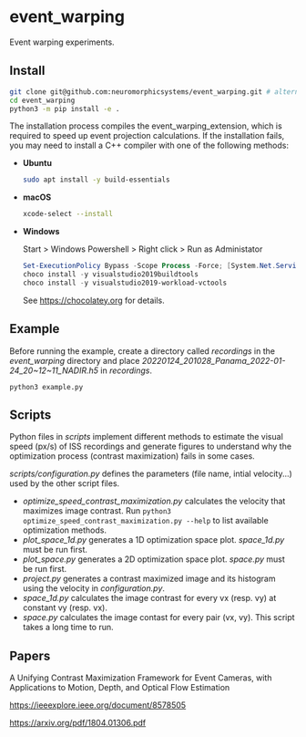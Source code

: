 # event_warping

Event warping experiments.

## Install

```sh
git clone git@github.com:neuromorphicsystems/event_warping.git # alternatively, download as zip
cd event_warping
python3 -m pip install -e .
```

The installation process compiles the event_warping_extension, which is required to speed up event projection calculations. If the installation fails, you may need to install a C++ compiler with one of the following methods:

-   **Ubuntu**

    ```sh
    sudo apt install -y build-essentials
    ```

-   **macOS**

    ```sh
    xcode-select --install
    ```

-   **Windows**

    Start > Windows Powershell > Right click > Run as Administator

    ```powershell
    Set-ExecutionPolicy Bypass -Scope Process -Force; [System.Net.ServicePointManager]::SecurityProtocol = [System.Net.ServicePointManager]::SecurityProtocol -bor 3072; iex ((New-Object System.Net.WebClient).DownloadString('https://community.chocolatey.org/install.ps1'))
    choco install -y visualstudio2019buildtools
    choco install -y visualstudio2019-workload-vctools
    ```

    See https://chocolatey.org for details.

## Example

Before running the example, create a directory called _recordings_ in the _event_warping_ directory and place _20220124_201028_Panama_2022-01-24_20~12~11_NADIR.h5_ in _recordings_.

```
python3 example.py
```

## Scripts

Python files in _scripts_ implement different methods to estimate the visual speed (px/s) of ISS recordings and generate figures to understand why the optimization process (contrast maximization) fails in some cases.

_scripts/configuration.py_ defines the parameters (file name, intial velocity...) used by the other script files.

-   _optimize_speed_contrast_maximization.py_ calculates the velocity that maximizes image contrast. Run `python3 optimize_speed_contrast_maximization.py --help` to list available optimization methods.
-   _plot_space_1d.py_ generates a 1D optimization space plot. _space_1d.py_ must be run first.
-   _plot_space.py_ generates a 2D optimization space plot. _space.py_ must be run first.
-   _project.py_ generates a contrast maximized image and its histogram using the velocity in _configuration.py_.
-   _space_1d.py_ calculates the image contrast for every vx (resp. vy) at constant vy (resp. vx).
-   _space.py_ calculates the image contast for every pair (vx, vy). This script takes a long time to run.

## Papers

A Unifying Contrast Maximization Framework for Event Cameras, with Applications to Motion, Depth, and Optical Flow Estimation

https://ieeexplore.ieee.org/document/8578505

https://arxiv.org/pdf/1804.01306.pdf
